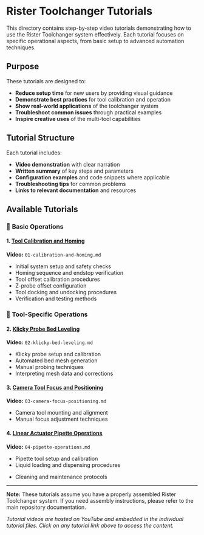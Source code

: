 # Rister Toolchanger Tutorials

This directory contains step-by-step video tutorials demonstrating how to use the Rister Toolchanger system effectively. Each tutorial focuses on specific operational aspects, from basic setup to advanced automation techniques.

## Purpose

These tutorials are designed to:
- **Reduce setup time** for new users by providing visual guidance
- **Demonstrate best practices** for tool calibration and operation
- **Show real-world applications** of the toolchanger system
- **Troubleshoot common issues** through practical examples
- **Inspire creative uses** of the multi-tool capabilities

## Tutorial Structure

Each tutorial includes:
- **Video demonstration** with clear narration
- **Written summary** of key steps and parameters
- **Configuration examples** and code snippets where applicable
- **Troubleshooting tips** for common problems
- **Links to relevant documentation** and resources

## Available Tutorials

### 🎯 **Basic Operations**

#### 1. [Tool Calibration and Homing](01-calibration-and-homing.md)
**Video:** `01-calibration-and-homing.md`
- Initial system setup and safety checks
- Homing sequence and endstop verification
- Tool offset calibration procedures
- Z-probe offset configuration
- Tool docking and undocking procedures  
- Verification and testing methods

### 🔧 **Tool-Specific Operations**

#### 2. [Klicky Probe Bed Leveling](02-klicky-bed-leveling.md)
**Video:** `02-klicky-bed-leveling.md`
- Klicky probe setup and calibration
- Automated bed mesh generation
- Manual probing techniques
- Interpreting mesh data and corrections

#### 3. [Camera Tool Focus and Positioning](03-camera-focus-positioning.md)
**Video:** `03-camera-focus-positioning.md`
- Camera tool mounting and alignment
- Manual focus adjustment techniques
<!--
- Automated focus routines
- Object detection and positioning
-->
#### 4. [Linear Actuator Pipette Operations](04-pipette-operations.md)
**Video:** `04-pipette-operations.md`
- Pipette tool setup and calibration
- Liquid loading and dispensing procedures
<!-- Volume accuracy and repeatability-->
- Cleaning and maintenance protocols


<!--
### 🚀 **Advanced Techniques**

#### 5. Camera-Based Extruder Offset Calibration
**Video:** `05-camera-offset-calibration.md`
- 3D printing calibration targets
- Computer vision setup and operation
- Automated offset measurement
- Integration with Klipper configuration

#### 6. Multi-Tool Workflow Automation
**Video:** `06-multi-tool-workflows.md`
- Chaining multiple tool operations
- Creating custom G-code macros
- Error handling and recovery procedures
- Optimizing tool change sequences

#### 7. Custom Tool Integration
**Video:** `07-custom-tool-integration.md`
- Designing tool interfaces
- Electrical integration guidelines
- Software configuration for new tools
- Testing and validation procedures

### 🛠️ **Maintenance and Troubleshooting**

#### 8. System Maintenance
**Video:** `08-system-maintenance.md`
- Regular cleaning procedures
- Lubrication schedules and techniques
- Wear indicator monitoring
- Replacement part installation

#### 9. Common Issues and Solutions
**Video:** `09-troubleshooting.md`
- Tool detection failures
- Calibration drift problems
- Mechanical alignment issues
- Software configuration errors

## Quick Reference

### Essential Commands
```gcode
# Basic homing
G28

# Tool pickup
T0  # Pick up tool 0
T1  # Pick up tool 1

# Tool return
T-1 # Return current tool to dock

# Emergency tool drop
M84  # Disable steppers (manual tool removal)
```

### Safety Reminders
- ⚠️ Always home the system before tool operations
- ⚠️ Ensure proper tool docking before starting prints
- ⚠️ Keep the tool dock area clear of obstructions
- ⚠️ Verify tool detection after each pickup/drop

## Contributing

Found an issue or have suggestions for additional tutorials? Please:
1. Open an issue describing the problem or tutorial request
2. Include relevant system information and configuration details
3. Provide clear steps to reproduce any issues

## Support

For additional help:
- Check the [main repository documentation](../README.md)
- Review [configuration examples](../config/)
- Join community discussions in the repository issues
-->
---

**Note:** These tutorials assume you have a properly assembled Rister Toolchanger system. If you need assembly instructions, please refer to the main repository documentation.

*Tutorial videos are hosted on YouTube and embedded in the individual tutorial files. Click on any tutorial link above to access the content.*
